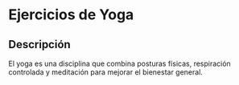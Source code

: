 # Ejercicios de Yoga

## Descripción
El yoga es una disciplina que combina posturas físicas, respiración controlada y meditación para mejorar el bienestar general.

